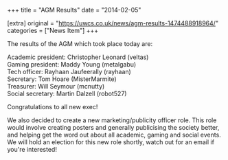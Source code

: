 +++
title = "AGM Results"
date = "2014-02-05"

[extra]
original = "https://uwcs.co.uk/news/agm-results-1474488918964/"    
categories = ["News Item"]
+++

The results of the AGM which took place today are:

Academic president: Christopher Leonard (veltas)  
Gaming president: Maddy Young (metalgabu)  
Tech officer: Rayhaan Jaufeerally (rayhaan)  
Secretary: Tom Hoare (MisterMarmite)  
Treasurer: Will Seymour (mcnutty)  
Social secretary: Martin Dalzell (robot527)

Congratulations to all new exec\!

We also decided to create a new marketing/publicity officer role. This role would involve creating posters and generally publicising the society better, and helping get the word out about all academic, gaming and social events. We will hold an election for this new role shortly, watch out for an email if you're interested\!

